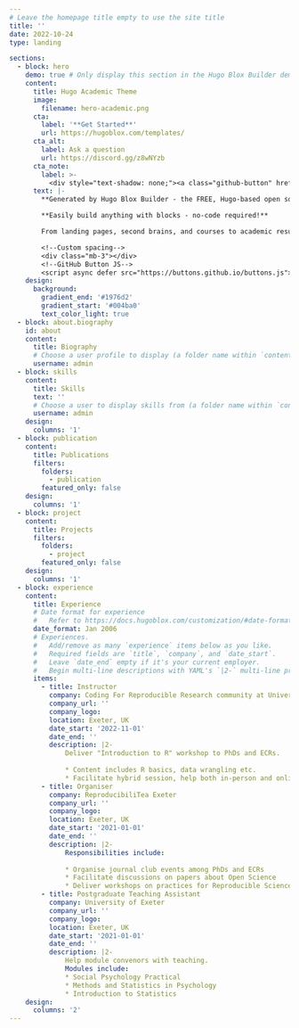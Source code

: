 ```yaml
---
# Leave the homepage title empty to use the site title
title: ''
date: 2022-10-24
type: landing

sections:
  - block: hero
    demo: true # Only display this section in the Hugo Blox Builder demo site
    content:
      title: Hugo Academic Theme
      image:
        filename: hero-academic.png
      cta:
        label: '**Get Started**'
        url: https://hugoblox.com/templates/
      cta_alt:
        label: Ask a question
        url: https://discord.gg/z8wNYzb
      cta_note:
        label: >-
          <div style="text-shadow: none;"><a class="github-button" href="https://github.com/HugoBlox/hugo-blox-builder" data-icon="octicon-star" data-size="large" data-show-count="true" aria-label="Star">Star Hugo Blox Builder</a></div><div style="text-shadow: none;"><a class="github-button" href="https://github.com/HugoBlox/theme-academic-cv" data-icon="octicon-star" data-size="large" data-show-count="true" aria-label="Star">Star the Academic template</a></div>
      text: |-
        **Generated by Hugo Blox Builder - the FREE, Hugo-based open source website builder trusted by 500,000+ sites.**

        **Easily build anything with blocks - no-code required!**

        From landing pages, second brains, and courses to academic resumés, conferences, and tech blogs.

        <!--Custom spacing-->
        <div class="mb-3"></div>
        <!--GitHub Button JS-->
        <script async defer src="https://buttons.github.io/buttons.js"></script>
    design:
      background:
        gradient_end: '#1976d2'
        gradient_start: '#004ba0'
        text_color_light: true
  - block: about.biography
    id: about
    content:
      title: Biography
      # Choose a user profile to display (a folder name within `content/authors/`)
      username: admin
  - block: skills
    content:
      title: Skills
      text: ''
      # Choose a user to display skills from (a folder name within `content/authors/`)
      username: admin
    design:
      columns: '1'
  - block: publication
    content:
      title: Publications
      filters:
        folders:
          - publication
        featured_only: false
    design:
      columns: '1'
  - block: project
    content:
      title: Projects
      filters:
        folders:
          - project
        featured_only: false
    design:
      columns: '1'
  - block: experience
    content:
      title: Experience
      # Date format for experience
      #   Refer to https://docs.hugoblox.com/customization/#date-format
      date_format: Jan 2006
      # Experiences.
      #   Add/remove as many `experience` items below as you like.
      #   Required fields are `title`, `company`, and `date_start`.
      #   Leave `date_end` empty if it's your current employer.
      #   Begin multi-line descriptions with YAML's `|2-` multi-line prefix.
      items:
        - title: Instructor
          company: Coding For Reproducible Research community at University of Exeter
          company_url: ''
          company_logo: 
          location: Exeter, UK
          date_start: '2022-11-01'
          date_end: ''
          description: |2-
              Deliver "Introduction to R" workshop to PhDs and ECRs.
        
              * Content includes R basics, data wrangling etc.
              * Facilitate hybrid session, help both in-person and online participants.
        - title: Organiser
          company: ReproducibiliTea Exeter
          company_url: ''
          company_logo: 
          location: Exeter, UK
          date_start: '2021-01-01'
          date_end: ''
          description: |2-
              Responsibilities include:
        
              * Organise journal club events among PhDs and ECRs
              * Facilitate discussions on papers about Open Science
              * Deliver workshops on practices for Reproducible Science （e.g., pre-registration)
        - title: Postgraduate Teaching Assistant
          company: University of Exeter
          company_url: ''
          company_logo:
          location: Exeter, UK
          date_start: '2021-01-01'
          date_end: ''
          description: |2-
              Help module convenors with teaching. 
              Modules include: 
              * Social Psychology Practical
              * Methods and Statistics in Psychology
              * Introduction to Statistics
    design:
      columns: '2'
---
```

